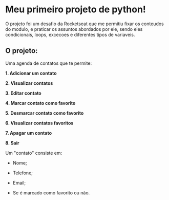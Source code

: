 
# Meu primeiro projeto de python!

O projeto foi um desafio da Rocketseat que me permitiu fixar os conteudos do modulo, e praticar os assuntos abordados por ele, sendo eles condicionais, loops, excecoes e diferentes tipos de variaveis.

## O projeto:

Uma agenda de contatos que te permite:

  **1.  Adicionar um contato**
  
  **2.  Visualizar contatos**
  
  **3.  Editar contato**

  **4.  Marcar contato como favorito**
  
  **5.  Desmarcar contato como favorito**
   
  **6.  Visualizar contatos favoritos**
  
  **7.  Apagar um contato**
  
  **8.  Sair**

Um "contato" consiste em: 

- Nome; 

- Telefone; 

- Email;

- Se é marcado como favorito ou não.
